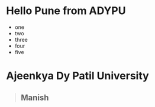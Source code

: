 # Hello Pune from ADYPU
- one
- two
- three
- four
- five
# Ajeenkya Dy Patil University
>## Manish
